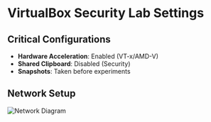 # VirtualBox Security Lab Settings

## Critical Configurations
- **Hardware Acceleration**: Enabled (VT-x/AMD-V)
- **Shared Clipboard**: Disabled (Security)
- **Snapshots**: Taken before experiments

## Network Setup
![Network Diagram](Lab_Network_Diagram.drawio)
